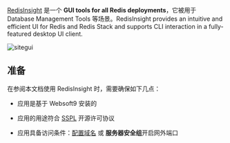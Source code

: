 [RedisInsight](https://redis.io/) 是一个 **GUI tools for all Redis deployments**，它被用于 Database Management Tools  等场景。RedisInsight provides an intuitive and efficient UI for Redis and Redis Stack and supports CLI interaction in a fully-featured desktop UI client.


![sitegui](https://libs.websoft9.com/Websoft9/DocsPicture/zh/redis/redisinsight-dashboard-illustration-2.svg)


## 准备

在参阅本文档使用 RedisInsight 时，需要确保如下几点：

- 应用是基于 Websoft9 安装的

- 应用的用途符合 [SSPL](https://www.mongodb.com/licensing/server-side-public-license) 开源许可协议

- 应用具备访问条件：[配置域名](./guide/appsetdomain) 或 **服务器安全组**开启网外端口